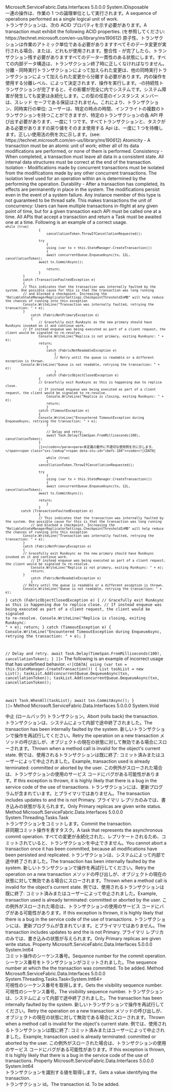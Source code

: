 <Type Name="ITransaction" FullName="Microsoft.ServiceFabric.Data.ITransaction">
  <TypeSignature Language="C#" Value="public interface ITransaction : IDisposable" />
  <TypeSignature Language="ILAsm" Value=".class public interface auto ansi abstract ITransaction implements class System.IDisposable" />
  <TypeSignature Language="DocId" Value="T:Microsoft.ServiceFabric.Data.ITransaction" />
  <TypeSignature Language="VB.NET" Value="Public Interface ITransaction&#xA;Implements IDisposable" />
  <TypeSignature Language="F#" Value="type ITransaction = interface&#xA;    interface IDisposable" />
  <AssemblyInfo>
    <AssemblyName>Microsoft.ServiceFabric.Data.Interfaces</AssemblyName>
    <AssemblyVersion>5.0.0.0</AssemblyVersion>
  </AssemblyInfo>
  <Interfaces>
    <Interface>
      <InterfaceName>System.IDisposable</InterfaceName>
    </Interface>
  </Interfaces>
  <Docs>
    <summary>
             <span data-ttu-id="cbefc-101">一連の操作は、作業の 1 つの論理単位として実行されます。</span><span class="sxs-lookup"><span data-stu-id="cbefc-101">A sequence of operations performed as a single logical unit of work.</span></span>
             </summary>
    <remarks>
             <span data-ttu-id="cbefc-102">トランザクションは、次の ACID プロパティを示す必要があります。</span><span class="sxs-lookup"><span data-stu-id="cbefc-102">A transaction must exhibit the following ACID properties.</span></span> <span data-ttu-id="cbefc-103">(を参照してください: https://technet.microsoft.com/en-us/library/ms190612)<list type="bullet"> <item> <description>原子性、トランザクションは作業のアトミック単位である必要がありますすべてそのデータ変更が実行される場合、または、どれもが使用されます。</description></item><item><description>整合性 - が完了したら、トランザクション残す必要がありますすべてのデータ一貫性のある状態にします。すべての内部データ構造は、トランザクション終了時に正しくなければなりません。</description></item><item><description>分離 - 同時実行トランザクションによって加えられた変更は、他の同時実行トランザクションによって加えられた変更から分離する必要があります。内の操作を使用する分離レベル、<see cref="T:Microsoft.ServiceFabric.Data.ITransaction" />によって決定されます、<see cref="T:Microsoft.ServiceFabric.Data.IReliableState" />操作を実行します。</description></item><item><description>-の持続性トランザクションが完了すると、その影響が完全に内でシステムです。システム障害が発生しても変更は永続化します。</description></item></list><para>この型の任意のインスタンス メンバーは、スレッド セーフである保証はされません。これにより、トランザクション、同時実行の単位: ユーザーは、特定の時点の時間、インフライトの複数のトランザクションを持つことができますが、特定のトランザクションの各 API 呼び出す必要があります、一度に 1 つです。すべて<see cref="T:IReliableCollection{T}" />トランザクションと、タスクがある必要がありますの戻り値をそのまま使用する Api は、一度に 1 つを待機します。</para><para>正しい使用法の例を次に示します。</span><span class="sxs-lookup"><span data-stu-id="cbefc-103">(see: https://technet.microsoft.com/en-us/library/ms190612) <list type="bullet"><item><description> Atomicity - A transaction must be an atomic unit of work; either all of its data modifications are performed, or none of them is performed. </description></item><item><description> Consistency - When completed, a transaction must leave all data in a consistent state. All internal data structures must be correct at the end of the transaction. </description></item><item><description> Isolation - Modifications made by concurrent transactions must be isolated from the modifications made by any other concurrent transactions. The isolation level used for an operation within an <see cref="T:Microsoft.ServiceFabric.Data.ITransaction" /> is determined by the <see cref="T:Microsoft.ServiceFabric.Data.IReliableState" /> performing the operation. </description></item><item><description> Durability - After a transaction has completed, its effects are permanently in place in the system. The modifications persist even in the event of a system failure. </description></item></list><para> Any instance member of this type is not guaranteed to be thread safe. This makes transactions the unit of concurrency: Users can have multiple transactions in-flight at any given point of time, but for a given transaction each API must be called one at a time. All <see cref="T:IReliableCollection{T}" /> APIs that accept a transaction and return a Task must be awaited one at a time. </para><para> Following is an example of a correct usage.</span></span>
             <span data-ttu-id="cbefc-104"><code><![CDATA[
                         
                         while (true)
                     {
                         cancellationToken.ThrowIfCancellationRequested();
                         
                     try
                         {
                         using (var tx = this.StateManager.CreateTransaction())
                         {
                         await concurrentQueue.EnqueueAsync(tx, 12L, cancellationToken);
                     await tx.CommitAsync();
                         
                         return;
                     }
             }
             catch (TransactionFaultedException e)
             {
             // This indicates that the transaction was internally faulted by the system. One possible cause for this is that the transaction was long running
             // and blocked a checkpoint. Increasing the "ReliableStateManagerReplicatorSettings.CheckpointThresholdInMB" will help reduce the chances of running into this exception
             Console.WriteLine("Transaction was internally faulted, retrying the transaction: " + e);
             }
                 catch (FabricNotPrimaryException e)
                 {
                     // Gracefully exit RunAsync as the new primary should have RunAsync invoked on it and continue work.
             // If instead enqueue was being executed as part of a client request, the client would be signaled to re-resolve.
                     Console.WriteLine("Replica is not primary, exiting RunAsync: " + e);
                     return;
                         }
                         catch (FabricNotReadableException e)
                             {
                             // Retry until the queue is readable or a different exception is thrown.
            Console.WriteLine("Queue is not readable, retrying the transaction: " + e);
                             }
                         catch (FabricObjectClosedException e)
                     {
                     // Gracefully exit RunAsync as this is happening due to replica close.
                     // If instead enqueue was being executed as part of a client request, the client would be signaled to re-resolve.
                         Console.WriteLine("Replica is closing, exiting RunAsync: " + e);
                         return;
                         }
                     catch (TimeoutException e)
                     {
                     Console.WriteLine("Encountered TimeoutException during EnqueueAsync, retrying the transaction: " + e);
                         }
                         
                         // Delay and retry.
                         await Task.Delay(TimeSpan.FromMilliseconds(100), cancellationToken);
                     }
                     ]]></code></para><para>未定義の動作に不適切な使用例を次に示します。</span><span class="sxs-lookup"><span data-stu-id="cbefc-104"><code><![CDATA[
                     
                         while (true)
                         {
                     cancellationToken.ThrowIfCancellationRequested();
                     
                     try
                         {
                         using (var tx = this.StateManager.CreateTransaction())
                         {
                         await concurrentQueue.EnqueueAsync(tx, 12L, cancellationToken);
                     await tx.CommitAsync();
                     
                     return;
                         }
                     }
            catch (TransactionFaultedException e)
                     {
                     // This indicates that the transaction was internally faulted by the system. One possible cause for this is that the transaction was long running
                 // and blocked a checkpoint. Increasing the "ReliableStateManagerReplicatorSettings.CheckpointThresholdInMB" will help reduce the chances of running into this exception
             Console.WriteLine("Transaction was internally faulted, retrying the transaction: " + e);
             }
             catch (FabricNotPrimaryException e)
             {
             // Gracefully exit RunAsync as the new primary should have RunAsync invoked on it and continue work.
                 // If instead enqueue was being executed as part of a client request, the client would be signaled to re-resolve.
                 Console.WriteLine("Replica is not primary, exiting RunAsync: " + e);
                 return;
             }
                 catch (FabricNotReadableException e)
                 {
             // Retry until the queue is readable or a different exception is thrown.
             Console.WriteLine("Queue is not readable, retrying the transaction: " + e);
}
catch (FabricObjectClosedException e)
{
// Gracefully exit RunAsync as this is happening due to replica close.
// If instead enqueue was being executed as part of a client request, the client would be signaled to re-resolve.
Console.WriteLine("Replica is closing, exiting RunAsync: " + e);
return;
}
catch (TimeoutException e)
{
Console.WriteLine("Encountered TimeoutException during EnqueueAsync, retrying the transaction: " + e);
}

// Delay and retry.
await Task.Delay(TimeSpan.FromMilliseconds(100), cancellationToken);
}
]]></code></para><para> The following is an example of incorrect usage that has undefined behavior.</span></span>
<code><![CDATA[
using (var txn = this.StateManager.CreateTransaction())
{
List<Task> taskList = new List<Task>();
taskList.Add(concurrentQueue.DequeueAsync(txn, cancellationToken));
taskList.Add(concurrentQueue.DequeueAsync(txn, cancellationToken));

await Task.WhenAll(taskList);
await txn.CommitAsync();
}
]]></code></para></remarks>
  </Docs>
  <Members>
    <Member MemberName="Abort">
      <MemberSignature Language="C#" Value="public void Abort ();" />
      <MemberSignature Language="ILAsm" Value=".method public hidebysig newslot virtual instance void Abort() cil managed" />
      <MemberSignature Language="DocId" Value="M:Microsoft.ServiceFabric.Data.ITransaction.Abort" />
      <MemberSignature Language="VB.NET" Value="Public Sub Abort ()" />
      <MemberSignature Language="F#" Value="abstract member Abort : unit -&gt; unit" Usage="iTransaction.Abort " />
      <MemberType>Method</MemberType>
      <AssemblyInfo>
        <AssemblyName>Microsoft.ServiceFabric.Data.Interfaces</AssemblyName>
        <AssemblyVersion>5.0.0.0</AssemblyVersion>
      </AssemblyInfo>
      <ReturnValue>
        <ReturnType>System.Void</ReturnType>
      </ReturnValue>
      <Parameters />
      <Docs>
        <summary>
            <span data-ttu-id="cbefc-105">中止 (ロールバック) トランザクション。</span><span class="sxs-lookup"><span data-stu-id="cbefc-105">Abort (rolls back) the transaction.</span></span>
            </summary>
        <remarks>
          <exception cref="T:System.Fabric.TransactionFaultedException"><span data-ttu-id="cbefc-106">トランザクションは、システムによって内部で途中終了されました。</span><span class="sxs-lookup"><span data-stu-id="cbefc-106">The transaction has been internally faulted by the system.</span></span> <span data-ttu-id="cbefc-107">新しいトランザクションで操作を再試行してください。</span><span class="sxs-lookup"><span data-stu-id="cbefc-107">Retry the operation on a new transaction</span></span></exception>
          <exception cref="T:System.InvalidOperationException">
            <span data-ttu-id="cbefc-108">メソッドの呼び出しが、オブジェクトの現在の状態に対して無効である場合にスローされます。</span><span class="sxs-lookup"><span data-stu-id="cbefc-108">Thrown when a method call is invalid for the object's current state.</span></span>
            <span data-ttu-id="cbefc-109">例では、使用されるトランザクションは既に終了: コミット済みまたはユーザーによって中止されました。</span><span class="sxs-lookup"><span data-stu-id="cbefc-109">Example, transaction used is already terminated: committed or aborted by the user.</span></span>
            <span data-ttu-id="cbefc-110">この例外がスローされた場合は、トランザクションの使用のサービス コードにバグがある可能性があります。</span><span class="sxs-lookup"><span data-stu-id="cbefc-110">If this exception is thrown, it is highly likely that there is a bug in the service code of the use of transactions.</span></span>
            </exception>
          <exception cref="T:System.Fabric.FabricNotPrimaryException">
            <span data-ttu-id="cbefc-111">トランザクションには、更新プログラムが含まれています。<see cref="T:Microsoft.ServiceFabric.Data.IReliableState" />と<see cref="T:System.Fabric.ReplicaRole" />プライマリではありません。</span><span class="sxs-lookup"><span data-stu-id="cbefc-111">The transaction includes updates to <see cref="T:Microsoft.ServiceFabric.Data.IReliableState" /> and the <see cref="T:System.Fabric.ReplicaRole" /> is not Primary.</span></span>
            <span data-ttu-id="cbefc-112">プライマリ レプリカのみでは、書き込みの状態が与えられます。</span><span class="sxs-lookup"><span data-stu-id="cbefc-112">Only Primary replicas are given write status.</span></span>
            </exception>
        </remarks>
      </Docs>
    </Member>
    <Member MemberName="CommitAsync">
      <MemberSignature Language="C#" Value="public System.Threading.Tasks.Task CommitAsync ();" />
      <MemberSignature Language="ILAsm" Value=".method public hidebysig newslot virtual instance class System.Threading.Tasks.Task CommitAsync() cil managed" />
      <MemberSignature Language="DocId" Value="M:Microsoft.ServiceFabric.Data.ITransaction.CommitAsync" />
      <MemberSignature Language="VB.NET" Value="Public Function CommitAsync () As Task" />
      <MemberSignature Language="F#" Value="abstract member CommitAsync : unit -&gt; System.Threading.Tasks.Task" Usage="iTransaction.CommitAsync " />
      <MemberType>Method</MemberType>
      <AssemblyInfo>
        <AssemblyName>Microsoft.ServiceFabric.Data.Interfaces</AssemblyName>
        <AssemblyVersion>5.0.0.0</AssemblyVersion>
      </AssemblyInfo>
      <ReturnValue>
        <ReturnType>System.Threading.Tasks.Task</ReturnType>
      </ReturnValue>
      <Parameters />
      <Docs>
        <summary>
            <span data-ttu-id="cbefc-113">トランザクションをコミットします。</span><span class="sxs-lookup"><span data-stu-id="cbefc-113">Commit the transaction.</span></span>
            </summary>
        <returns>
            <span data-ttu-id="cbefc-114">非同期コミット操作を表すタスク。</span><span class="sxs-lookup"><span data-stu-id="cbefc-114">A task that represents the asynchronous commit operation.</span></span> 
            </returns>
        <remarks>
            <span data-ttu-id="cbefc-115">すべての変更が永続化された、レプリケートされるため、コミットされていると、トランザクションを中止できません。</span><span class="sxs-lookup"><span data-stu-id="cbefc-115">You cannot abort a transaction once it has been committed, because all modifications have been persisted and replicated.</span></span>
            </remarks>
        <exception cref="T:System.Fabric.TransactionFaultedException"><span data-ttu-id="cbefc-116">トランザクションは、システムによって内部で途中終了されました。</span><span class="sxs-lookup"><span data-stu-id="cbefc-116">The transaction has been internally faulted by the system.</span></span> <span data-ttu-id="cbefc-117">新しいトランザクションで操作を再試行してください。</span><span class="sxs-lookup"><span data-stu-id="cbefc-117">Retry the operation on a new transaction</span></span></exception>
        <exception cref="T:System.InvalidOperationException">
            <span data-ttu-id="cbefc-118">メソッドの呼び出しが、オブジェクトの現在の状態に対して無効である場合にスローされます。</span><span class="sxs-lookup"><span data-stu-id="cbefc-118">Thrown when a method call is invalid for the object's current state.</span></span>
            <span data-ttu-id="cbefc-119">例では、使用されるトランザクションは既に終了: コミット済みまたはユーザーによって中止されました。</span><span class="sxs-lookup"><span data-stu-id="cbefc-119">Example, transaction used is already terminated: committed or aborted by the user.</span></span>
            <span data-ttu-id="cbefc-120">この例外がスローされた場合は、トランザクションの使用のサービス コードにバグがある可能性があります。</span><span class="sxs-lookup"><span data-stu-id="cbefc-120">If this exception is thrown, it is highly likely that there is a bug in the service code of the use of transactions.</span></span>
            </exception>
        <exception cref="T:System.Fabric.FabricNotPrimaryException">
            <span data-ttu-id="cbefc-121">トランザクションには、更新プログラムが含まれています。<see cref="T:Microsoft.ServiceFabric.Data.IReliableState" />と<see cref="T:System.Fabric.ReplicaRole" />プライマリではありません。</span><span class="sxs-lookup"><span data-stu-id="cbefc-121">The transaction includes updates to <see cref="T:Microsoft.ServiceFabric.Data.IReliableState" /> and the <see cref="T:System.Fabric.ReplicaRole" /> is not Primary.</span></span>
            <span data-ttu-id="cbefc-122">プライマリ レプリカのみでは、書き込みの状態が与えられます。</span><span class="sxs-lookup"><span data-stu-id="cbefc-122">Only Primary replicas are given write status.</span></span>
            </exception>
      </Docs>
    </Member>
    <Member MemberName="CommitSequenceNumber">
      <MemberSignature Language="C#" Value="public long CommitSequenceNumber { get; }" />
      <MemberSignature Language="ILAsm" Value=".property instance int64 CommitSequenceNumber" />
      <MemberSignature Language="DocId" Value="P:Microsoft.ServiceFabric.Data.ITransaction.CommitSequenceNumber" />
      <MemberSignature Language="VB.NET" Value="Public ReadOnly Property CommitSequenceNumber As Long" />
      <MemberSignature Language="F#" Value="member this.CommitSequenceNumber : int64" Usage="Microsoft.ServiceFabric.Data.ITransaction.CommitSequenceNumber" />
      <MemberType>Property</MemberType>
      <AssemblyInfo>
        <AssemblyName>Microsoft.ServiceFabric.Data.Interfaces</AssemblyName>
        <AssemblyVersion>5.0.0.0</AssemblyVersion>
      </AssemblyInfo>
      <ReturnValue>
        <ReturnType>System.Int64</ReturnType>
      </ReturnValue>
      <Docs>
        <summary>
            <span data-ttu-id="cbefc-123">コミット操作のシーケンス番号。</span><span class="sxs-lookup"><span data-stu-id="cbefc-123">Sequence number for the commit operation.</span></span>
            </summary>
        <value>
            <span data-ttu-id="cbefc-124">シーケンス番号をトランザクションがコミットされました。</span><span class="sxs-lookup"><span data-stu-id="cbefc-124">The sequence number at which the the transaction was committed.</span></span>
            </value>
        <remarks>To be added.</remarks>
      </Docs>
    </Member>
    <Member MemberName="GetVisibilitySequenceNumberAsync">
      <MemberSignature Language="C#" Value="public System.Threading.Tasks.Task&lt;long&gt; GetVisibilitySequenceNumberAsync ();" />
      <MemberSignature Language="ILAsm" Value=".method public hidebysig newslot virtual instance class System.Threading.Tasks.Task`1&lt;int64&gt; GetVisibilitySequenceNumberAsync() cil managed" />
      <MemberSignature Language="DocId" Value="M:Microsoft.ServiceFabric.Data.ITransaction.GetVisibilitySequenceNumberAsync" />
      <MemberSignature Language="VB.NET" Value="Public Function GetVisibilitySequenceNumberAsync () As Task(Of Long)" />
      <MemberSignature Language="F#" Value="abstract member GetVisibilitySequenceNumberAsync : unit -&gt; System.Threading.Tasks.Task&lt;int64&gt;" Usage="iTransaction.GetVisibilitySequenceNumberAsync " />
      <MemberType>Method</MemberType>
      <AssemblyInfo>
        <AssemblyName>Microsoft.ServiceFabric.Data.Interfaces</AssemblyName>
        <AssemblyVersion>5.0.0.0</AssemblyVersion>
      </AssemblyInfo>
      <ReturnValue>
        <ReturnType>System.Threading.Tasks.Task&lt;System.Int64&gt;</ReturnType>
      </ReturnValue>
      <Parameters />
      <Docs>
        <summary>
            <span data-ttu-id="cbefc-125">可視性のシーケンス番号を取得します。</span><span class="sxs-lookup"><span data-stu-id="cbefc-125">Gets the visibility sequence number.</span></span>
            </summary>
        <returns><span data-ttu-id="cbefc-126">可視性のシーケンス番号。</span><span class="sxs-lookup"><span data-stu-id="cbefc-126">The visibility sequence number.</span></span></returns>
        <remarks>
          <exception cref="T:System.Fabric.TransactionFaultedException"><span data-ttu-id="cbefc-127">トランザクションは、システムによって内部で途中終了されました。</span><span class="sxs-lookup"><span data-stu-id="cbefc-127">The transaction has been internally faulted by the system.</span></span> <span data-ttu-id="cbefc-128">新しいトランザクションで操作を再試行してください。</span><span class="sxs-lookup"><span data-stu-id="cbefc-128">Retry the operation on a new transaction</span></span></exception>
          <exception cref="T:System.InvalidOperationException">
            <span data-ttu-id="cbefc-129">メソッドの呼び出しが、オブジェクトの現在の状態に対して無効である場合にスローされます。</span><span class="sxs-lookup"><span data-stu-id="cbefc-129">Thrown when a method call is invalid for the object's current state.</span></span>
            <span data-ttu-id="cbefc-130">例では、使用されるトランザクションは既に終了: コミット済みまたはユーザーによって中止されました。</span><span class="sxs-lookup"><span data-stu-id="cbefc-130">Example, transaction used is already terminated: committed or aborted by the user.</span></span>
            <span data-ttu-id="cbefc-131">この例外がスローされた場合は、トランザクションの使用のサービス コードにバグがある可能性があります。</span><span class="sxs-lookup"><span data-stu-id="cbefc-131">If this exception is thrown, it is highly likely that there is a bug in the service code of the use of transactions.</span></span>
            </exception>
        </remarks>
      </Docs>
    </Member>
    <Member MemberName="TransactionId">
      <MemberSignature Language="C#" Value="public long TransactionId { get; }" />
      <MemberSignature Language="ILAsm" Value=".property instance int64 TransactionId" />
      <MemberSignature Language="DocId" Value="P:Microsoft.ServiceFabric.Data.ITransaction.TransactionId" />
      <MemberSignature Language="VB.NET" Value="Public ReadOnly Property TransactionId As Long" />
      <MemberSignature Language="F#" Value="member this.TransactionId : int64" Usage="Microsoft.ServiceFabric.Data.ITransaction.TransactionId" />
      <MemberType>Property</MemberType>
      <AssemblyInfo>
        <AssemblyName>Microsoft.ServiceFabric.Data.Interfaces</AssemblyName>
        <AssemblyVersion>5.0.0.0</AssemblyVersion>
      </AssemblyInfo>
      <ReturnValue>
        <ReturnType>System.Int64</ReturnType>
      </ReturnValue>
      <Docs>
        <summary>
            <span data-ttu-id="cbefc-132">トランザクションを識別する値を取得します。</span><span class="sxs-lookup"><span data-stu-id="cbefc-132">Gets a value identifying the transaction.</span></span>
            </summary>
        <value><span data-ttu-id="cbefc-133">トランザクション id。</span><span class="sxs-lookup"><span data-stu-id="cbefc-133">The transaction id.</span></span></value>
        <remarks>To be added.</remarks>
      </Docs>
    </Member>
  </Members>
</Type>